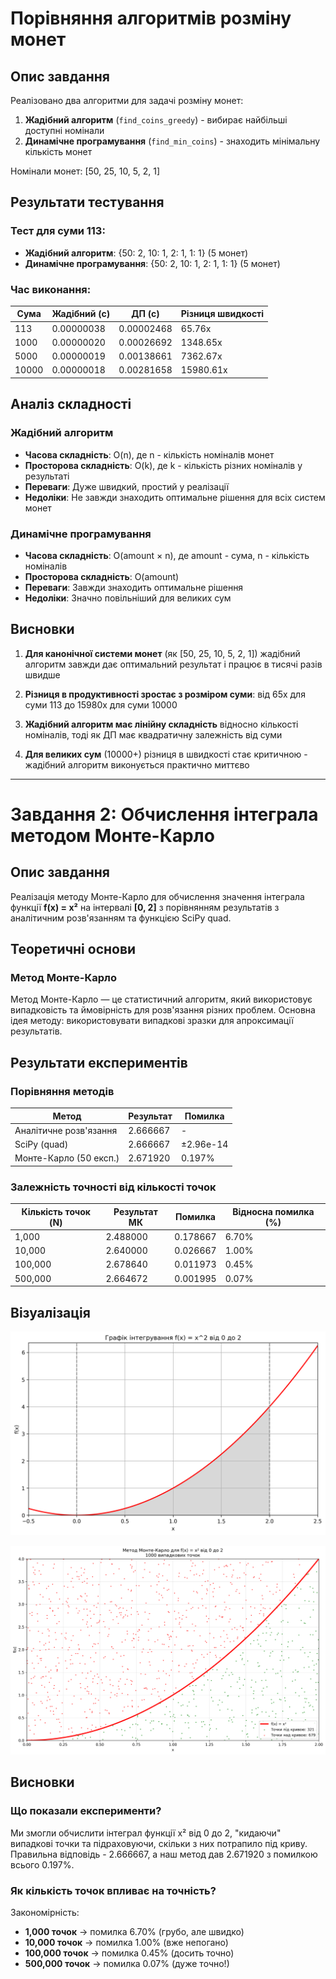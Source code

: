 # Порівняння алгоритмів розміну монет

## Опис завдання

Реалізовано два алгоритми для задачі розміну монет:
1. **Жадібний алгоритм** (`find_coins_greedy`) - вибирає найбільші доступні номінали
2. **Динамічне програмування** (`find_min_coins`) - знаходить мінімальну кількість монет

Номінали монет: [50, 25, 10, 5, 2, 1]

## Результати тестування

### Тест для суми 113:
- **Жадібний алгоритм**: {50: 2, 10: 1, 2: 1, 1: 1} (5 монет)
- **Динамічне програмування**: {50: 2, 10: 1, 2: 1, 1: 1} (5 монет)

### Час виконання:

| Сума  | Жадібний (с)     | ДП (с)          | Різниця швидкості |
|-------|------------------|-----------------|-------------------|
| 113   | 0.00000038      | 0.00002468      | 65.76x           |
| 1000  | 0.00000020      | 0.00026692      | 1348.65x         |
| 5000  | 0.00000019      | 0.00138661      | 7362.67x         |
| 10000 | 0.00000018      | 0.00281658      | 15980.61x        |

## Аналіз складності

### Жадібний алгоритм
- **Часова складність**: O(n), де n - кількість номіналів монет
- **Просторова складність**: O(k), де k - кількість різних номіналів у результаті
- **Переваги**: Дуже швидкий, простий у реалізації
- **Недоліки**: Не завжди знаходить оптимальне рішення для всіх систем монет

### Динамічне програмування
- **Часова складність**: O(amount × n), де amount - сума, n - кількість номіналів
- **Просторова складність**: O(amount)
- **Переваги**: Завжди знаходить оптимальне рішення
- **Недоліки**: Значно повільніший для великих сум

## Висновки

1. **Для канонічної системи монет** (як [50, 25, 10, 5, 2, 1]) жадібний алгоритм завжди дає оптимальний результат і працює в тисячі разів швидше

2. **Різниця в продуктивності зростає з розміром суми**: від 65x для суми 113 до 15980x для суми 10000

3. **Жадібний алгоритм має лінійну складність** відносно кількості номіналів, тоді як ДП має квадратичну залежність від суми

4. **Для великих сум** (10000+) різниця в швидкості стає критичною - жадібний алгоритм виконується практично миттєво

---

# Завдання 2: Обчислення інтеграла методом Монте-Карло

## Опис завдання

Реалізація методу Монте-Карло для обчислення значення інтеграла функції **f(x) = x²** на інтервалі **[0, 2]** з порівнянням результатів з аналітичним розв'язанням та функцією SciPy quad.

## Теоретичні основи

### Метод Монте-Карло
Метод Монте-Карло — це статистичний алгоритм, який використовує випадковість та ймовірність для розв'язання різних проблем. Основна ідея методу: використовувати випадкові зразки для апроксимації результатів.


## Результати експериментів

### Порівняння методів

| Метод                    | Результат   | Помилка      |
|--------------------------|-------------|--------------|
| Аналітичне розв'язання   | 2.666667    | -            |
| SciPy (quad)            | 2.666667    | ±2.96e-14    |
| Монте-Карло (50 експ.)  | 2.671920    | 0.197%       |

### Залежність точності від кількості точок

| Кількість точок (N) | Результат МК | Помилка | Відносна помилка (%) |
|---------------------|-------------|---------|---------------------|
| 1,000               | 2.488000    | 0.178667| 6.70%              |
| 10,000              | 2.640000    | 0.026667| 1.00%              |
| 100,000             | 2.678640    | 0.011973| 0.45%              |
| 500,000             | 2.664672    | 0.001995| 0.07%              |

## Візуалізація

![Графік функції та області інтегрування](function_plot.png)

![Демонстрація методу Монте-Карло](monte_carlo_demo.png)

## Висновки

### Що показали експерименти?

Ми змогли обчислити інтеграл функції x² від 0 до 2, "кидаючи" випадкові точки та підраховуючи, скільки з них потрапило під криву. Правильна відповідь - 2.666667, а наш метод дав 2.671920 з помилкою всього 0.197%.

### Як кількість точок впливає на точність?

Закономірність:
- **1,000 точок** → помилка 6.70% (грубо, але швидко)
- **10,000 точок** → помилка 1.00% (вже непогано)
- **100,000 точок** → помилка 0.45% (досить точно)
- **500,000 точок** → помилка 0.07% (дуже точно!)
